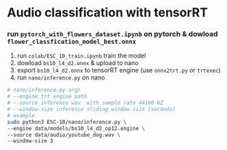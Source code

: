 # Audio classification with tensorRT

### run ```pytorch_with_flowers_dataset.ipynb``` on pytorch & dowload ```flower_classfication_model_best.onnx```

1. run ```colab/ESC_10_train.ipynb``` train the model
2. dowload  ```bs10_l4_d2.onnx```  & upload to nano
3. export  ```bs10_l4_d2.onnx``` to tensorRT engine (use ```onnx2trt.py``` or ```trtexec```)
4. run ```nano/inference.py``` on nano 
```bash
# nano/inference.py argc
# --engine trt engine path
# --source inference wav  with sample rate 44100 HZ
# --window-size inference sliding window size (seconds)
# example
sudo python3 ESC-10/nano/inference.py \  
--engine data/models/bs10_l4_d2_op12.engine \
--source data/audio/youtube_dog.wav \ 
--window-size 3
```
